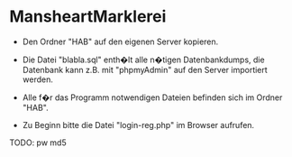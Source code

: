 # MansheartMarklerei

+ Den Ordner "HAB" auf den eigenen Server kopieren.

+ Die Datei "blabla.sql" enth�lt alle n�tigen Datenbankdumps, 
   die Datenbank kann z.B. mit "phpmyAdmin" auf den Server importiert werden.

+ Alle f�r das Programm notwendigen Dateien befinden sich im Ordner "HAB".

+ Zu Beginn bitte die Datei "login-reg.php" im Browser aufrufen.

TODO: pw md5
